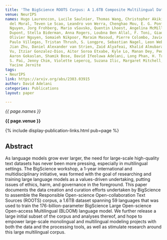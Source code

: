 ```yaml
---
title: 'The BigScience ROOTS Corpus: A 1.6TB Composite Multilingual Dataset'
venue: NeurIPS
names: Hugo Laurenccon, Lucile Saulnier, Thomas Wang, Christopher Akiki, Albert Villanova
  del Moral, Teven Le Scao, Leandro von Werra, Chenghao Mou, E. G. Ponferrada, Huu
  Nguyen, Jorg Frohberg, Mario vSavsko, Quentin Lhoest, Angelina McMillan-Major, Gérard
  Dupont, Stella Biderman, Anna Rogers, Loubna Ben Allal, F. Toni, Giada Pistilli,
  Olivier Nguyen, Somaieh Nikpoor, Maraim Masoud, Pierre Colombo, Javier de la Rosa,
  Paulo Villegas, Tristan Thrush, S. Longpre, Sebastian Nagel, Leon Weber, M. Muñoz,
  Jian Zhu, Daniel Alexander van Strien, Zaid Alyafeai, Khalid Almubarak, Minh Chien
  Vu, Itziar Gonzalez-Dios, Aitor Soroa Etxabe, Kyle Lo, Manan Dey, Pedro Ortiz Suarez,
  Aaron Gokaslan, Shamik Bose, David Ifeoluwa Adelani, Long Phan, H. Tran, I. Yu,
  S. Pai, Jenny Chim, Violette Lepercq, Suzana Ilic, Margaret Mitchell, Sasha Luccioni,
  Yacine Jernite
tags:
- NeurIPS
link: https://arxiv.org/abs/2303.03915
author: David Adelani
categories: Publications
layout: paper

---
```


*{{ page.names }}*

**{{ page.venue }}**

{% include display-publication-links.html pub=page %}

## Abstract

As language models grow ever larger, the need for large-scale high-quality text datasets has never been more pressing, especially in multilingual settings. The BigScience workshop, a 1-year international and multidisciplinary initiative, was formed with the goal of researching and training large language models as a values-driven undertaking, putting issues of ethics, harm, and governance in the foreground. This paper documents the data creation and curation efforts undertaken by BigScience to assemble the Responsible Open-science Open-collaboration Text Sources (ROOTS) corpus, a 1.6TB dataset spanning 59 languages that was used to train the 176-billion-parameter BigScience Large Open-science Open-access Multilingual (BLOOM) language model. We further release a large initial subset of the corpus and analyses thereof, and hope to empower large-scale monolingual and multilingual modeling projects with both the data and the processing tools, as well as stimulate research around this large multilingual corpus.